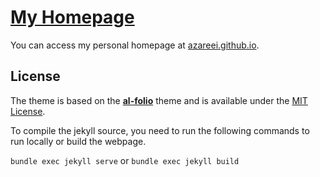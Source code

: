 # [My Homepage](azareei.github.io)

You can access my personal homepage at [azareei.github.io](azareei.github.io).


## License

The theme is based on the **[al-folio](https://alshedivat.github.io/al-folio/)** theme and is available under the [MIT License](https://opensource.org/licenses/MIT).


To compile the jekyll source, you need to run the following commands to run locally or build the webpage.

`bundle exec jekyll serve`
or
`bundle exec jekyll build`
